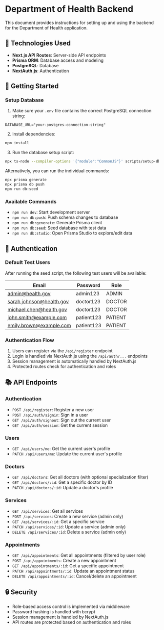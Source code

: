 # Department of Health Backend

This document provides instructions for setting up and using the backend for the Department of Health application.

## 🔧 Technologies Used

- **Next.js API Routes**: Server-side API endpoints
- **Prisma ORM**: Database access and modeling
- **PostgreSQL**: Database
- **NextAuth.js**: Authentication

## 🚀 Getting Started

### Setup Database

1. Make sure your `.env` file contains the correct PostgreSQL connection string:

```
DATABASE_URL="your-postgres-connection-string"
```

2. Install dependencies:

```bash
npm install
```

3. Run the database setup script:

```bash
npx ts-node --compiler-options '{"module":"CommonJS"}' scripts/setup-db.ts
```

Alternatively, you can run the individual commands:

```bash
npx prisma generate
npx prisma db push
npm run db:seed
```

### Available Commands

- `npm run dev`: Start development server
- `npm run db:push`: Push schema changes to database
- `npm run db:generate`: Generate Prisma client
- `npm run db:seed`: Seed database with test data
- `npm run db:studio`: Open Prisma Studio to explore/edit data

## 🔐 Authentication

### Default Test Users

After running the seed script, the following test users will be available:

| Email                    | Password     | Role      |
|--------------------------|--------------|-----------|
| admin@health.gov         | admin123     | ADMIN     |
| sarah.johnson@health.gov | doctor123    | DOCTOR    |
| michael.chen@health.gov  | doctor123    | DOCTOR    |
| john.smith@example.com   | patient123   | PATIENT   |
| emily.brown@example.com  | patient123   | PATIENT   |

### Authentication Flow

1. Users can register via the `/api/register` endpoint
2. Login is handled via NextAuth.js using the `/api/auth/...` endpoints
3. Session management is automatically handled by NextAuth.js
4. Protected routes check for authentication and roles

## 📚 API Endpoints

### Authentication

- `POST /api/register`: Register a new user
- `POST /api/auth/signin`: Sign in a user
- `GET /api/auth/signout`: Sign out the current user
- `GET /api/auth/session`: Get the current session

### Users

- `GET /api/users/me`: Get the current user's profile
- `PATCH /api/users/me`: Update the current user's profile

### Doctors

- `GET /api/doctors`: Get all doctors (with optional specialization filter)
- `GET /api/doctors/:id`: Get a specific doctor by ID
- `PATCH /api/doctors/:id`: Update a doctor's profile

### Services

- `GET /api/services`: Get all services
- `POST /api/services`: Create a new service (admin only)
- `GET /api/services/:id`: Get a specific service
- `PATCH /api/services/:id`: Update a service (admin only)
- `DELETE /api/services/:id`: Delete a service (admin only)

### Appointments

- `GET /api/appointments`: Get all appointments (filtered by user role)
- `POST /api/appointments`: Create a new appointment
- `GET /api/appointments/:id`: Get a specific appointment
- `PATCH /api/appointments/:id`: Update an appointment status
- `DELETE /api/appointments/:id`: Cancel/delete an appointment

## 🔒 Security

- Role-based access control is implemented via middleware
- Password hashing is handled with bcrypt
- Session management is handled by NextAuth.js
- API routes are protected based on authentication and roles 